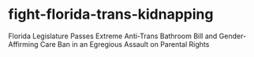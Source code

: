 # fight-florida-trans-kidnapping
Florida Legislature Passes Extreme Anti-Trans Bathroom Bill and Gender-Affirming Care Ban in an Egregious Assault on Parental Rights
